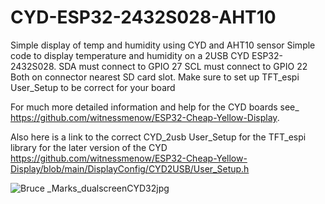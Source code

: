 # CYD-ESP32-2432S028-AHT10
Simple display of temp and humidity using CYD and AHT10 sensor
Simple code to display temperature and humidity on a 2USB CYD ESP32-2432S028.
SDA must connect to GPIO 27
SCL must connect to GPIO 22
Both on connector nearest SD card slot.
Make sure to set up TFT_espi User_Setup to be correct for your board

For much more detailed information and help for the CYD boards see_ https://github.com/witnessmenow/ESP32-Cheap-Yellow-Display.

Also here is a link to the correct CYD_2usb User_Setup for the TFT_espi library for the later version of the CYD https://github.com/witnessmenow/ESP32-Cheap-Yellow-Display/blob/main/DisplayConfig/CYD2USB/User_Setup.h


![Bruce _Marks_dualscreenCYD32jpg](https://github.com/user-attachments/assets/e15904fb-0cb3-4c75-ad14-bc1affc2ada6)

